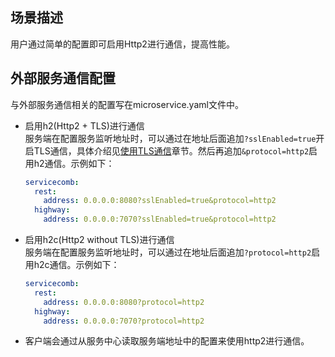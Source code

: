 ## 场景描述

用户通过简单的配置即可启用Http2进行通信，提高性能。

## 外部服务通信配置

与外部服务通信相关的配置写在microservice.yaml文件中。

* 启用h2\(Http2 + TLS\)进行通信  
  服务端在配置服务监听地址时，可以通过在地址后面追加`?sslEnabled=true`开启TLS通信，具体介绍见[使用TLS通信](../../security/tls.md)章节。然后再追加`&protocol=http2`启用h2通信。示例如下：

  ```yaml
  servicecomb:
    rest:
      address: 0.0.0.0:8080?sslEnabled=true&protocol=http2
    highway:
      address: 0.0.0.0:7070?sslEnabled=true&protocol=http2
  ```

* 启用h2c\(Http2 without TLS\)进行通信  
  服务端在配置服务监听地址时，可以通过在地址后面追加`?protocol=http2`启用h2c通信。示例如下：

  ```yaml
  servicecomb:
    rest:
      address: 0.0.0.0:8080?protocol=http2
    highway:
      address: 0.0.0.0:7070?protocol=http2
  ```

* 客户端会通过从服务中心读取服务端地址中的配置来使用http2进行通信。



